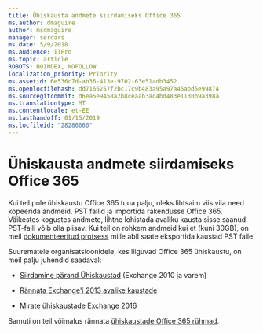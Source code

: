 ```yaml
---
title: Ühiskausta andmete siirdamiseks Office 365
ms.author: dmaguire
author: msdmaguire
manager: serdars
ms.date: 5/9/2018
ms.audience: ITPro
ms.topic: article
ROBOTS: NOINDEX, NOFOLLOW
localization_priority: Priority
ms.assetid: 6e536c7d-ab36-413e-9702-63e51adb3452
ms.openlocfilehash: dd7166257f2bc17c9b483a95a97a45abd5e99874
ms.sourcegitcommit: d6ea5e9458a2b8ceaab3ac4bd483e1130b9a398a
ms.translationtype: MT
ms.contentlocale: et-EE
ms.lasthandoff: 01/15/2019
ms.locfileid: "28286060"
---
```

# <a name="migrate-public-folder-data-to-office-365"></a>Ühiskausta andmete siirdamiseks Office 365

Kui teil pole ühiskaustu Office 365 tuua palju, oleks lihtsaim viis viia need kopeerida andmeid. PST failid ja importida rakendusse Office 365. Väikestes kogustes andmete, lihtne lohistada avaliku kausta sisse saanud. PST-faili võib olla piisav. Kui teil on rohkem andmeid kui et (kuni 30GB), on meil [dokumenteeritud protsess](https://technet.microsoft.com/library/dn874017%28v=exchg.150%29.aspx) mille abil saate eksportida kaustad PST faile. 
  
Suurematele organisatsioonidele, kes liiguvad Office 365 ühiskaustu, on meil palju juhendid saadaval:
  
- [Siirdamine pärand Ühiskaustad](https://technet.microsoft.com/en-us/library/dn874017%28v=exchg.150%29.aspx) (Exchange 2010 ja varem) 
    
- [Rännata Exchange'i 2013 avalike kaustade](https://technet.microsoft.com/library/mt798260%28v=exchg.150%29.aspx)
    
- [Mirate ühiskaustade Exchange 2016](https://technet.microsoft.com/library/mt798260%28v=exchg.160%29.aspx)
    
Samuti on teil võimalus rännata [ühiskaustade Office 365 rühmad](https://technet.microsoft.com/library/mt843872%28v=exchg.150%29.aspx).
  

